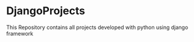# DjangoProjects
This Repository contains all projects developed with python using django framework
